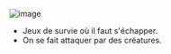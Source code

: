 ![image](https://github.com/user-attachments/assets/acd18a31-e665-4027-86a3-18533a7f79aa)

- Jeux de survie où il faut s'échapper.
- On se fait attaquer par des créatures.
	

